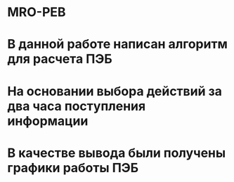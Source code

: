 # MRO-PEB

# В данной работе написан алгоритм для расчета ПЭБ 
# На основании выбора действий за два часа поступления информации
# В качестве вывода были получены графики работы ПЭБ 
